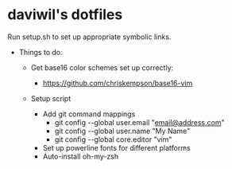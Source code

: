 daviwil's dotfiles
==================

Run setup.sh to set up appropriate symbolic links.

* Things to do:

  * Get base16 color schemes set up correctly:
    * https://github.com/chriskempson/base16-vim

  * Setup script
    * Add git command mappings
      * git config --global user.email "email@address.com"
      * git config --global user.name "My Name"
      * git config --global core.editor "vim"
    * Set up powerline fonts for different platforms
    * Auto-install oh-my-zsh
